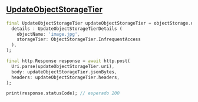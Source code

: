 ## [UpdateObjectStorageTier](https://docs.oracle.com/en-us/iaas/api/#/pt/objectstorage/20160918/Object/UpdateObjectStorageTier)

```dart
final UpdateObjectStorageTier updateObjectStorageTier = objectStorage.updateObjectStorageTier(
  details : UpdateObjectStorageTierDetails (
    objectName: 'image.jpg', 
    storageTier: ObjectStorageTier.InfrequentAccess
  ),
);

final http.Response response = await http.post(
  Uri.parse(updateObjectStorageTier.uri),
  body: updateObjectStorageTier.jsonBytes,
  headers: updateObjectStorageTier.headers,
);

print(response.statusCode); // esperado 200
```